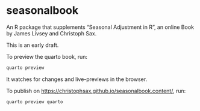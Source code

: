 
<!-- README.md is generated from README.Rmd. Please edit that file -->

# seasonalbook

<!-- badges: start -->
<!-- badges: end -->

An R package that supplements “Seasonal Adjustment in R”, an online Book
by James Livsey and Christoph Sax.

This is an early draft.

To preview the quarto book, run:

``` sh
quarto preview
```

It watches for changes and live-previews in the browser.

To publish on <https://christophsax.github.io/seasonalbook.content/>,
run:

``` sh
quarto preview quarto
```
